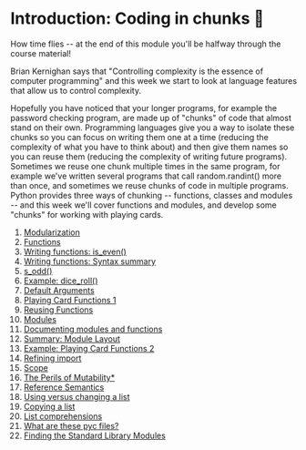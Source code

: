 # Introduction: Coding in chunks 🧱

How time flies -- at the end of this module you'll be halfway through the course material!

Brian Kernighan says that "Controlling complexity is the essence of computer programming" and this week we start to look at language features that allow us to control complexity.

Hopefully you have noticed that your longer programs, for example the password checking program, are made up of "chunks" of code that almost stand on their own. Programming languages give you a way to isolate these chunks so you can focus on writing them one at a time (reducing the complexity of what you have to think about) and then give them names so you can reuse them (reducing the complexity of writing future programs). Sometimes we reuse one chunk multiple times in the same program, for example we've written several programs that call random.randint() more than once, and sometimes we reuse chunks of code in multiple programs. Python provides three ways of chunking -- functions, classes and modules -- and this week we'll cover functions and modules, and develop some "chunks" for working with playing cards.


1. [Modularization](01-modularization.md)
1. [Functions](02-functions.md)
1. [Writing functions:
    is_even()](03-writing-functions-is_even.md)
1. [Writing functions: Syntax
    summary](04-writing-functions-syntax-summary.md)
1. [s_odd()](05-s_odd.md)
1. [Example:
    dice_roll()](06-example-dice_roll.md)
1. [Default
    Arguments](07-default-arguments.md)
1. [Playing Card Functions
    1](08-playing-card-functions-1.md)
1. [Reusing
    Functions](09-reusing-functions.md)
1. [Modules](10-modules.md)
1. [Documenting modules and
    functions](11-documenting-modules-and-functions.md)
1. [Summary: Module
    Layout](12-summary-module-layout.md)
1. [Example: Playing Card Functions
    2](13-example-playing-card-functions-2.md)
1. [Refining import](14-refining-import.md)
1. [Scope](15-scope.md)
1. [The Perils of
    Mutability*](16-the-perils-of-mutability.md)
1. [Reference
    Semantics](17-reference-semantics.md)
1. [Using versus changing a
    list](18-using-versus-changing-a-list.md)
1. [Copying a list](19-copying-a-list.md)
1. [List
    comprehensions](20-list-comprehensions.md)
1. [What are these pyc
    files?](21-what-are-these-pyc-files.md)
1. [Finding the Standard Library
    Modules](22-finding-the-standard-library-modules.md)
